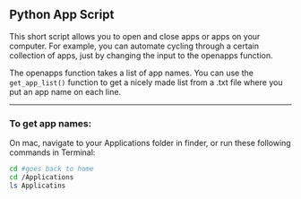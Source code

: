 ## Python App Script

This short script allows you to open and close apps or apps on your computer.
For example, you can automate cycling through a certain collection of apps, just by changing the input to the openapps function.

The openapps function takes a list of app names.
You can use the `get_app_list()` function to get a nicely made list from a .txt file where you put an app name on each line.

---

### To get app names:

On mac, navigate to your Applications folder in finder, or run these following commands in Terminal:

```bash
cd #goes back to home
cd /Applications
ls Applicatins
```
